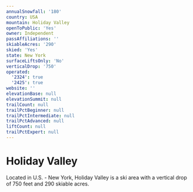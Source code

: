```yaml
---
annualSnowfall: '180'
country: USA
mountain: Holiday Valley
openToPublic: 'Yes'
owner: Independent
passAffiliations: ''
skiableAcres: '290'
skied: 'Yes'
state: New York
surfaceLiftsOnly: 'No'
verticalDrop: '750'
operated:
  '2324': true
  '2425': true
website: ''
elevationBase: null
elevationSummit: null
trailCount: null
trailPctBeginner: null
trailPctIntermediate: null
trailPctAdvanced: null
liftCount: null
trailPctExpert: null
---
```



# Holiday Valley

Located in U.S. - New York, Holiday Valley is a ski area with a vertical drop of 750 feet and 290 skiable acres.

